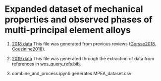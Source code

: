 # Expanded dataset of mechanical properties and observed phases of multi-principal element alloys

1. [2018 data](/2018_data/2018_data.csv)
This file was generated from previous reviews ([Gorsse2018](https://doi.org/10.1016/j.dib.2018.11.111), [Couzinine2018](https://doi.org/10.1016/j.dib.2018.10.071)).

2. [2019 data](/2019_data/2019_data.csv)
This file was generated through the extraction of data from references in [wos_query_refs.bib](/2019_data/wos_query_refs.bib).

3. combine_and_process.ipynb generates MPEA_dataset.csv